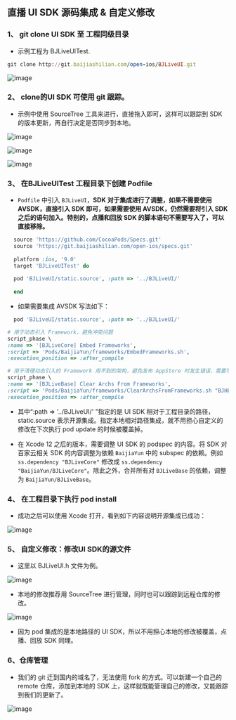## 直播 UI SDK 源码集成 & 自定义修改

### 1、 git clone UI SDK 至 工程同级目录

- 示例工程为 BJLiveUITest.

```ruby
git clone http://git.baijiashilian.com/open-ios/BJLiveUI.git
```

![image](https://img.baijiayun.com/0baijiatools/18701f175efb47acb5b8dcf0d79b83f0/clone.png)

### 2、 clone的UI SDK 可使用 git 跟踪。

- 示例中使用 SourceTree 工具来进行，直接拖入即可，这样可以跟踪到 SDK 的版本更新，再自行决定是否同步到本地。

![image](https://img.baijiayun.com/0baijiatools/92fe078ce108a4f003f5756051993da4/git.png)

![image](https://img.baijiayun.com/0baijiatools/d06d57b323642d07cf624603192ff57e/git1.png)

![image](https://img.baijiayun.com/0baijiatools/9e16d32f11c573a1f52cd28108d04327/git2.png)

### 3、 在BJLiveUITest 工程目录下创建 Podfile

- `Podfile` 中引入 `BJLiveUI`，**SDK 对于集成进行了调整，如果不需要使用 AVSDK，直接引入 SDK 即可，如果需要使用 AVSDK，仍然需要将引入 SDK 之后的语句加入。特别的，点播和回放 SDK 的脚本语句不需要写入了，可以直接移除。**

```ruby
  source 'https://github.com/CocoaPods/Specs.git'
  source 'https://git.baijiashilian.com/open-ios/specs.git'
  
  platform :ios, '9.0'
  target 'BJLiveUITest' do
      
  pod 'BJLiveUI/static.source', :path => '../BJLiveUI/'
            
  end
```

- 如果需要集成 AVSDK 写法如下：

``` ruby
  pod 'BJLiveUI/static.source', :path => '../BJLiveUI/'

# 用于动态引入 Framework，避免冲突问题
script_phase \
:name => '[BJLiveCore] Embed Frameworks',
:script => 'Pods/BaijiaYun/frameworks/EmbedFrameworks.sh',
:execution_position => :after_compile

# 用于清理动态引入的 Framework 用不到的架构，避免发布 AppStore 时发生错误，需要写在动态引入 Framework 的 script 之后
script_phase \
:name => '[BJLiveBase] Clear Archs From Frameworks',
:script => 'Pods/BaijiaYun/frameworks/ClearArchsFromFrameworks.sh "BJHLMediaPlayer.framework"',
:execution_position => :after_compile
```

- 其中“:path => '../BJLiveUI/' ”指定的是 UI SDK 相对于工程目录的路径，static.source 表示开源集成。指定本地相对路径集成，就不用担心自定义的修改在下次执行 pod update 的时候被覆盖掉。

- 在 Xcode 12 之后的版本，需要调整 UI SDK 的 podspec 的内容。将 SDK 对百家云相关 SDK 的内容调整为依赖 `BaijiaYun` 中的 subspec 的依赖。例如 `ss.dependency "BJLiveCore"` 修改成 `ss.dependency "BaijiaYun/BJLiveCore"`。除此之外，合并所有对 `BJLiveBase` 的依赖，调整为 `BaijiaYun/BJLiveBase`。

### 4、 在工程目录下执行 pod install

- 成功之后可以使用 Xcode 打开，看到如下内容说明开源集成已成功：

![image](https://img.baijiayun.com/0baijiatools/47e8ca3c55332366b4591dac686ab38e/staticsource.png)

### 5、 自定义修改：修改UI SDK的源文件

- 这里以 BJLiveUI.h 文件为例。

![image](https://img.baijiayun.com/0baijiatools/576b4c8387bbfe73ee652d0d2d02e4d1/staticsouce1.png)

- 本地的修改推荐用 SourceTree 进行管理，同时也可以跟踪到远程仓库的修改。

![image](https://img.baijiayun.com/0baijiatools/c81659def80550ab7f89bcf154b68c4d/sourcetree.png)

- 因为 pod 集成的是本地路径的 UI SDK，所以不用担心本地的修改被覆盖，点播、回放 SDK 同理。


### 6、仓库管理
- 我们的 git 迁到国内的域名了，无法使用 fork 的方式。可以新建一个自己的 remote 仓库，添加到本地的 SDK 上，这样就既能管理自己的修改，又能跟踪到我们的更新了。

![image](https://img.baijiayun.com/0baijiatools/3bffecf00b321dea0f2004a30d98271a/sourcetree2.png)




